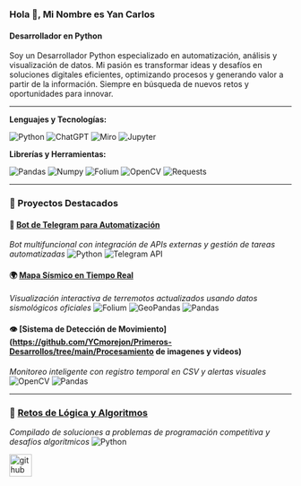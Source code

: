 ### Hola 👋, Mi Nombre es Yan Carlos
#### Desarrollador en Python 

Soy un Desarrollador Python especializado en automatización, análisis y visualización de datos. Mi pasión es transformar ideas y desafíos en soluciones digitales eficientes, optimizando procesos y generando valor a partir de la información. Siempre en búsqueda de nuevos retos y oportunidades para innovar.

---

**Lenguajes y Tecnologías:** 

![Python](https://img.shields.io/badge/python-3670A0?style=for-the-badge&logo=python&logoColor=ffdd54) ![ChatGPT](https://img.shields.io/badge/chatGPT-74aa9c?style=for-the-badge&logo=openai&logoColor=white) ![Miro](https://img.shields.io/badge/Miro-050038?style=for-the-badge&logo=miro&logoColor=yellow) ![Jupyter](https://img.shields.io/badge/jupyter-F37626?style=for-the-badge&logo=jupyter&logoColor=white)  

**Librerías y Herramientas:** 

![Pandas](https://img.shields.io/badge/pandas-150458?style=for-the-badge&logo=pandas&logoColor=white) ![Numpy](https://img.shields.io/badge/numpy-013243?style=for-the-badge&logo=numpy&logoColor=white) ![Folium](https://img.shields.io/badge/folium-77B829?style=for-the-badge) ![OpenCV](https://img.shields.io/badge/opencv-5C3EE8?style=for-the-badge&logo=opencv&logoColor=white) ![Requests](https://img.shields.io/badge/requests-003366?style=for-the-badge)  

---

### 🚀 Proyectos Destacados

#### 🤖 [Bot de Telegram para Automatización](https://github.com/YCmorejon/Primeros-Desarrollos/tree/main/WebGuide)
_Bot multifuncional con integración de APIs externas y gestión de tareas automatizadas_
![Python](https://img.shields.io/badge/Python-3776AB?style=flat&logo=python&logoColor=white)
![Telegram API](https://img.shields.io/badge/Telegram-2CA5E0?style=flat&logo=telegram&logoColor=white)

#### 🌍 [Mapa Sísmico en Tiempo Real](https://github.com/YCmorejon/Primeros-Desarrollos/tree/main/Mapa_Terremoto)
_Visualización interactiva de terremotos actualizados usando datos sismológicos oficiales_
![Folium](https://img.shields.io/badge/Folium-77B829?style=flat)
![GeoPandas](https://img.shields.io/badge/GeoPandas-1.0.0-blue)
![Pandas](https://img.shields.io/badge/Pandas-150458?style=flat&logo=pandas&logoColor=white)

#### 👁️ [Sistema de Detección de Movimiento](https://github.com/YCmorejon/Primeros-Desarrollos/tree/main/Procesamiento de imagenes y videos)
_Monitoreo inteligente con registro temporal en CSV y alertas visuales_
![OpenCV](https://img.shields.io/badge/OpenCV-5C3EE8?style=flat&logo=OpenCV&logoColor=white)
![Pandas](https://img.shields.io/badge/Pandas-150458?style=flat&logo=pandas&logoColor=white)

---

### 🧠 [Retos de Lógica y Algoritmos](https://github.com//Resolviendo-Problemas/Problemas)
_Compilado de soluciones a problemas de programación competitiva y desafíos algorítmicos_
![Python](https://img.shields.io/badge/Python-3776AB?style=flat&logo=python&logoColor=white)

[<img src='https://cdn.jsdelivr.net/npm/simple-icons@3.0.1/icons/github.svg' alt='github' height='40'>](https://github.com/YCmorejon)



